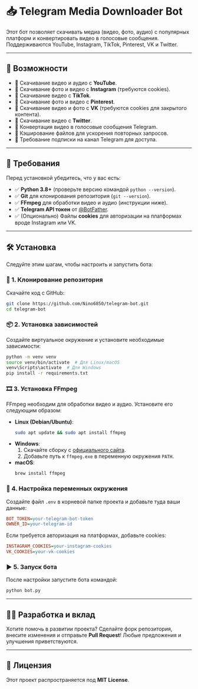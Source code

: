 # 📥 Telegram Media Downloader Bot

Этот бот позволяет скачивать медиа (видео, фото, аудио) с популярных платформ и конвертировать видео в голосовые сообщения. Поддерживаются YouTube, Instagram, TikTok, Pinterest, VK и Twitter.

---

## 🚀 Возможности

- 🔹 Скачивание видео и аудио с **YouTube**.
- 🔹 Скачивание фото и видео с **Instagram** (требуются cookies).
- 🔹 Скачивание видео с **TikTok**.
- 🔹 Скачивание фото и видео с **Pinterest**.
- 🔹 Скачивание видео и фото с **VK** (требуются cookies для закрытого контента).
- 🔹 Скачивание видео с **Twitter**.
- 🔹 Конвертация видео в голосовые сообщения Telegram.
- 🔹 Кэширование файлов для ускорения повторных запросов.
- 🔹 Требование подписки на канал Telegram для доступа.

---

## 📌 Требования

Перед установкой убедитесь, что у вас есть:

- ✅ **Python 3.8+** (проверьте версию командой `python --version`).
- ✅ **Git** для клонирования репозитория (`git --version`).
- ✅ **FFmpeg** для обработки видео и аудио (инструкции ниже).
- ✅ **Telegram API токен** от [@BotFather](https://t.me/BotFather).
- ✅ (Опционально) Файлы **cookies** для авторизации на платформах вроде Instagram или VK.

---

## 🛠 Установка

Следуйте этим шагам, чтобы настроить и запустить бота:

### 📂 1. Клонирование репозитория

Скачайте код с GitHub:

```bash
git clone https://github.com/Nino6850/telegram-bot.git
cd telegram-bot
```

### 📦 2. Установка зависимостей

Создайте виртуальное окружение и установите необходимые зависимости:

```bash
python -m venv venv
source venv/bin/activate  # Для Linux/macOS
venv\Scripts\activate  # Для Windows
pip install -r requirements.txt
```

### 🎞 3. Установка FFmpeg

FFmpeg необходим для обработки видео и аудио. Установите его следующим образом:

- **Linux (Debian/Ubuntu)**:
  ```bash
  sudo apt update && sudo apt install ffmpeg
  ```
- **Windows**:
  1. Скачайте сборку с [официального сайта](https://ffmpeg.org/download.html).
  2. Добавьте путь к `ffmpeg.exe` в переменную окружения `PATH`.
- **macOS**:
  ```bash
  brew install ffmpeg
  ```

### 🔑 4. Настройка переменных окружения

Создайте файл `.env` в корневой папке проекта и добавьте туда ваши данные:

```ini
BOT_TOKEN=your-telegram-bot-token
OWNER_ID=your-telegram-id
```

Если требуется авторизация на платформах, добавьте cookies:

```ini
INSTAGRAM_COOKIES=your-instagram-cookies
VK_COOKIES=your-vk-cookies
```

### ▶️ 5. Запуск бота

После настройки запустите бота командой:

```bash
python bot.py
```

---

## 👨‍💻 Разработка и вклад

Хотите помочь в развитии проекта? Сделайте форк репозитория, внесите изменения и отправьте **Pull Request**! Любые предложения и улучшения приветствуются.

---

## 📜 Лицензия

Этот проект распространяется под **MIT License**.
